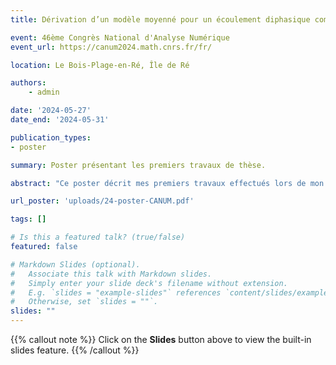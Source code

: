 ```yaml
---
title: Dérivation d’un modèle moyenné pour un écoulement diphasique compressible stratifié

event: 46ème Congrès National d'Analyse Numérique
event_url: https://canum2024.math.cnrs.fr/fr/

location: Le Bois-Plage-en-Ré, Île de Ré

authors:
    - admin

date: '2024-05-27'
date_end: '2024-05-31'

publication_types:
- poster

summary: Poster présentant les premiers travaux de thèse.

abstract: "Ce poster décrit mes premiers travaux effectués lors de mon stage de M2 et les premiers mois de ma thèse. Il présente une dérivation formelle d'un modèle moyenné à partir de Navier-Stokes compressible barotrope pour un écoulement bicouche, ainsi qu'un début de travail d'analyse de convergence des solutions des équations de Navier-Stokes pour cette configuration vers les solutions du modèle exhibé."

url_poster: 'uploads/24-poster-CANUM.pdf'

tags: []

# Is this a featured talk? (true/false)
featured: false

# Markdown Slides (optional).
#   Associate this talk with Markdown slides.
#   Simply enter your slide deck's filename without extension.
#   E.g. `slides = "example-slides"` references `content/slides/example-slides.md`.
#   Otherwise, set `slides = ""`.
slides: ""
---
```

{{% callout note %}}
Click on the **Slides** button above to view the built-in slides feature.
{{% /callout %}}

